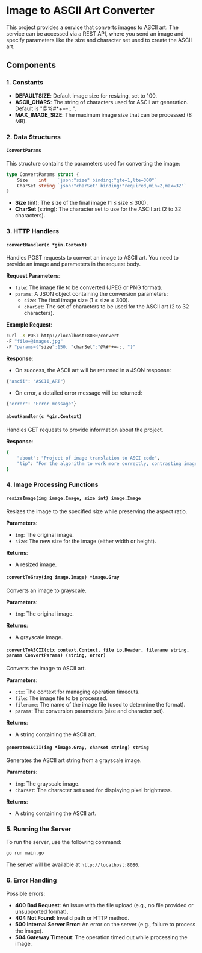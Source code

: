 # Image to ASCII Art Converter

This project provides a service that converts images to ASCII art. The service can be accessed via a REST API, where you send an image and specify parameters like the size and character set used to create the ASCII art.

## Components

### 1. Constants

- **DEFAULTSIZE**: Default image size for resizing, set to 100.
- **ASCII_CHARS**: The string of characters used for ASCII art generation. Default is "@%#*+=-:. ".
- **MAX_IMAGE_SIZE**: The maximum image size that can be processed (8 MB).

### 2. Data Structures

#### `ConvertParams`

This structure contains the parameters used for converting the image:
```go
type ConvertParams struct {
    Size    int    `json:"size" binding:"gte=1,lte=300"`
    CharSet string `json:"charSet" binding:"required,min=2,max=32"`
}
```
- **Size** (int): The size of the final image (1 ≤ size ≤ 300).
- **CharSet** (string): The character set to use for the ASCII art (2 to 32 characters).

### 3. HTTP Handlers

#### `convertHandler(c *gin.Context)`

Handles POST requests to convert an image to ASCII art. You need to provide an image and parameters in the request body.

**Request Parameters**:
- `file`: The image file to be converted (JPEG or PNG format).
- `params`: A JSON object containing the conversion parameters:
  - `size`: The final image size (1 ≤ size ≤ 300).
  - `charSet`: The set of characters to be used for the ASCII art (2 to 32 characters).

**Example Request**:
```bash
curl -X POST http://localhost:8080/convert
-F "file=@images.jpg"
-F "params={"size":150, "charSet":"@%#*+=-:. "}"
```

**Response**:
- On success, the ASCII art will be returned in a JSON response:
```bash
{"ascii": "ASCII_ART"}
```

- On error, a detailed error message will be returned:
```bash
{"error": "Error message"}
```

#### `aboutHandler(c *gin.Context)`

Handles GET requests to provide information about the project.

**Response**:
```bash
{ 
	"about": "Project of image translation to ASCI code", 
	"tip": "For the algorithm to work more correctly, contrasting images are required." 
}
```

### 4. Image Processing Functions

#### `resizeImage(img image.Image, size int) image.Image`

Resizes the image to the specified size while preserving the aspect ratio.

**Parameters**:
- `img`: The original image.
- `size`: The new size for the image (either width or height).

**Returns**:
- A resized image.

#### `convertToGray(img image.Image) *image.Gray`

Converts an image to grayscale.

**Parameters**:
- `img`: The original image.

**Returns**:
- A grayscale image.

#### `convertToASCII(ctx context.Context, file io.Reader, filename string, params ConvertParams) (string, error)`

Converts the image to ASCII art.

**Parameters**:
- `ctx`: The context for managing operation timeouts.
- `file`: The image file to be processed.
- `filename`: The name of the image file (used to determine the format).
- `params`: The conversion parameters (size and character set).

**Returns**:
- A string containing the ASCII art.

#### `generateASCII(img *image.Gray, charset string) string`

Generates the ASCII art string from a grayscale image.

**Parameters**:
- `img`: The grayscale image.
- `charset`: The character set used for displaying pixel brightness.

**Returns**:
- A string containing the ASCII art.

### 5. Running the Server

To run the server, use the following command:
```bash
go run main.go
```

The server will be available at `http://localhost:8080`.

### 6. Error Handling

Possible errors:
- **400 Bad Request**: An issue with the file upload (e.g., no file provided or unsupported format).
- **404 Not Found**: Invalid path or HTTP method.
- **500 Internal Server Error**: An error on the server (e.g., failure to process the image).
- **504 Gateway Timeout**: The operation timed out while processing the image.